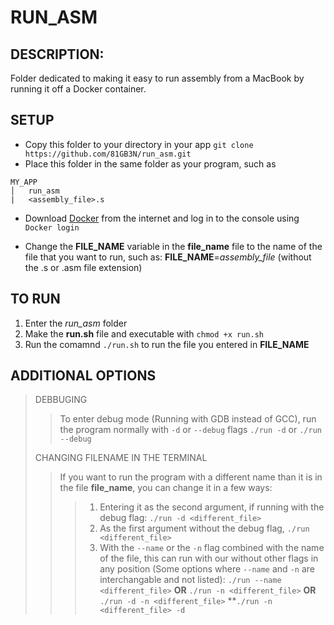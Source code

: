 # RUN_ASM

## DESCRIPTION:
 Folder dedicated to making it easy to run assembly from a MacBook by running it off a Docker container.

## SETUP
- Copy this folder to your directory in your app `git clone https://github.com/81GB3N/run_asm.git`
- Place this folder in the same folder as your program, such as
```
MY_APP
│   run_asm   
|   <assembly_file>.s
```

- Download [Docker](https://www.docker.com/products/docker-desktop/) from the internet and log in to the console using `Docker login`

- Change the **FILE_NAME** variable in the **file_name** file to the name of the file that you want to run, such as: **FILE_NAME**=*assembly_file* (without the .s or .asm file extension)

## TO RUN

1. Enter the *run_asm* folder
2. Make the **run.sh** file and executable with `chmod +x run.sh`
3. Run the comamnd `./run.sh` to run the file you entered in **FILE_NAME**

## ADDITIONAL OPTIONS

> DEBBUGING
>
>>To enter debug mode (Running with GDB instead of GCC), run the program normally with `-d` or `--debug` flags `./run -d` or `./run --debug`
>
> CHANGING FILENAME IN THE TERMINAL
>
>> If you want to run the program with a different name than it is in the file **file_name**, you can change it in a few ways:
>>> 1. Entering it as the second argument, if running with the debug flag: `./run -d <different_file>`
>>>2.  As the first argument without the debug flag, `./run <different_file>`
>>>3. With the `--name` or the `-n` flag combined with the name of the file, this can run with our without other flags in any position (Some options where `--name` and `-n` are interchangable and not listed): `./run --name <different_file>` **OR** `./run -n <different_file>` **OR** `./run -d -n <different_file>` **`./run -n <different_file> -d`


